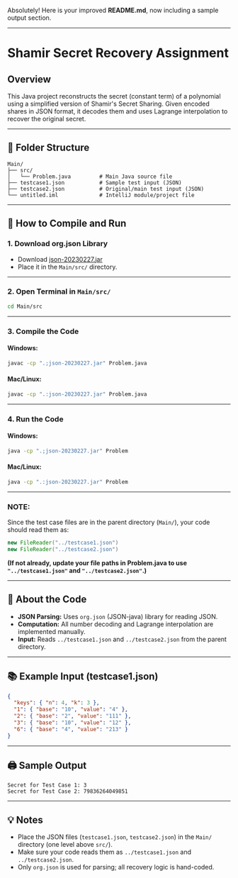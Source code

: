 Absolutely! Here is your improved **README.md**, now including a sample output section.

---

# Shamir Secret Recovery Assignment

## Overview

This Java project reconstructs the secret (constant term) of a polynomial using a simplified version of Shamir's Secret Sharing.
Given encoded shares in JSON format, it decodes them and uses Lagrange interpolation to recover the original secret.

---

## 📁 Folder Structure

```
Main/
├── src/
│   └── Problem.java         # Main Java source file
├── testcase1.json           # Sample test input (JSON)
├── testcase2.json           # Original/main test input (JSON)
└── untitled.iml             # IntelliJ module/project file
```

---

## 🚀 How to Compile and Run

### 1. **Download org.json Library**

* Download [json-20230227.jar](https://repo1.maven.org/maven2/org/json/json/20230227/json-20230227.jar)
* Place it in the `Main/src/` directory.

---

### 2. **Open Terminal in `Main/src/`**

```sh
cd Main/src
```

---

### 3. **Compile the Code**

#### **Windows:**

```sh
javac -cp ".;json-20230227.jar" Problem.java
```

#### **Mac/Linux:**

```sh
javac -cp ".:json-20230227.jar" Problem.java
```

---

### 4. **Run the Code**

#### **Windows:**

```sh
java -cp ".;json-20230227.jar" Problem
```

#### **Mac/Linux:**

```sh
java -cp ".:json-20230227.jar" Problem
```

---

### **NOTE:**

Since the test case files are in the parent directory (`Main/`),
your code should read them as:

```java
new FileReader("../testcase1.json")
new FileReader("../testcase2.json")
```

**(If not already, update your file paths in Problem.java to use `"../testcase1.json"` and `"../testcase2.json"`.)**

---

## 📝 About the Code

* **JSON Parsing:** Uses `org.json` (JSON-java) library for reading JSON.
* **Computation:** All number decoding and Lagrange interpolation are implemented manually.
* **Input:** Reads `../testcase1.json` and `../testcase2.json` from the parent directory.

---

## 📚 Example Input (testcase1.json)

```json
{
  "keys": { "n": 4, "k": 3 },
  "1": { "base": "10", "value": "4" },
  "2": { "base": "2", "value": "111" },
  "3": { "base": "10", "value": "12" },
  "6": { "base": "4", "value": "213" }
}
```

---

## 🖨️ Sample Output

```
Secret for Test Case 1: 3
Secret for Test Case 2: 79836264049851
```

---

## 💡 Notes

* Place the JSON files (`testcase1.json`, `testcase2.json`) in the `Main/` directory (one level above `src/`).
* Make sure your code reads them as `../testcase1.json` and `../testcase2.json`.
* Only `org.json` is used for parsing; all recovery logic is hand-coded.
